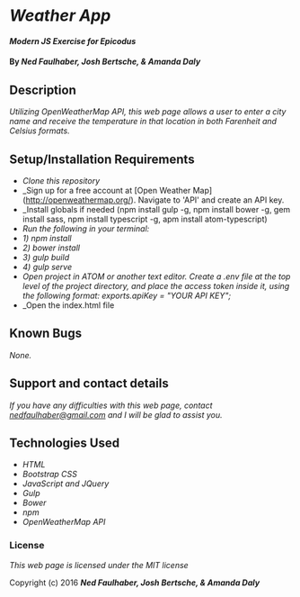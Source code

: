 # _Weather App_

#### _Modern JS Exercise for Epicodus_

#### By _**Ned Faulhaber, Josh Bertsche, & Amanda Daly**_

## Description

_Utilizing OpenWeatherMap API, this web page allows a user to enter a city name and receive the temperature in that location in both Farenheit and Celsius formats._

## Setup/Installation Requirements

* _Clone this repository_
* _Sign up for a free account at [Open Weather Map] (http://openweathermap.org/).  Navigate to 'API' and create an API key.
* _Install globals if needed (npm install gulp -g, npm install bower -g, gem install sass, npm install typescript -g, apm install atom-typescript)
* _Run the following in your terminal:_
*  _1) npm install_
*  _2) bower install_
*  _3) gulp build_
*  _4) gulp serve_
*  _Open project in ATOM or another text editor. Create a .env file at the top level of the project directory, and place the access token inside it, using the following format: exports.apiKey = "YOUR API KEY";_
*  _Open the index.html file

## Known Bugs

_None._

## Support and contact details

_If you have any difficulties with this web page, contact nedfaulhaber@gmail.com and I will be glad to assist you._

## Technologies Used

* _HTML_
* _Bootstrap CSS_
* _JavaScript and JQuery_
* _Gulp_
* _Bower_
* _npm_
* _OpenWeatherMap API_

### License

*This web page is licensed under the MIT license*

Copyright (c) 2016 **_Ned Faulhaber, Josh Bertsche, & Amanda Daly_**

